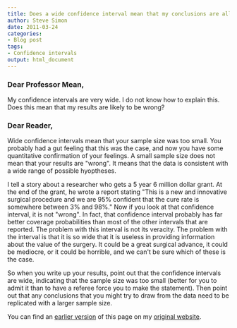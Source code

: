 ```yaml
---
title: Does a wide confidence interval mean that my conclusions are all wrong?
author: Steve Simon
date: 2011-03-24
categories:
- Blog post
tags:
- Confidence intervals
output: html_document
---
```


### Dear Professor Mean,

My confidence intervals are very wide. I do not know how to explain this. Does this mean that my results are likely to be wrong?

<!---More--->

### Dear Reader,

Wide confidence intervals mean that your sample size was too small. You probably had a gut feeling that this was the case, and now you have some quantitative confirmation of your feelings. A small sample size does not mean that your results are "wrong". It means that the data is consistent with a wide range of possible hyoptheses.

I tell a story about a researcher who gets a 5 year 6 million dollar grant. At the end of the grant, he wrote a report stating "This is a new and innovative surgical procedure and we are 95% confident that the cure rate is somewhere between 3% and 98%." Now if you look at that confidence interval, it is not "wrong". In fact, that confidence interval probably has far better coverage probabilities than most of the other intervals that are reported. The problem with this interval is not its veracity. The problem with the interval is that it is so wide that it is useless in providing information about the value of the surgery. It could be a great surgical advance, it could be mediocre, or it could be horrible, and we can't be sure which of these is the case.

So when you write up your results, point out that the confidence intervals are wide, indicating that the sample size was too small (better for you to admit it than to have a referee force you to make the statement). Then point out that any conclusions that you might try to draw from the data need to be replicated with a larger sample size.

You can find an [earlier version][sim1] of this page on my [original website][sim2].

[sim1]: http://www.pmean.com/11/WideInterval.html
[sim2]: http://www.pmean.com/original_site.html 
